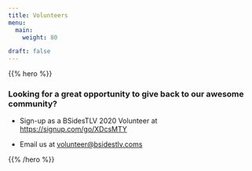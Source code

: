 ```yaml
---
title: Volunteers
menu:
  main:
    weight: 80

draft: false
---
```


{{% hero %}}

### Looking for a great opportunity to give back to our awesome community?

* Sign-up as a BSidesTLV 2020 Volunteer at https://signup.com/go/XDcsMTY

* Email us at volunteer@bsidestlv.coms

{{% /hero %}}
